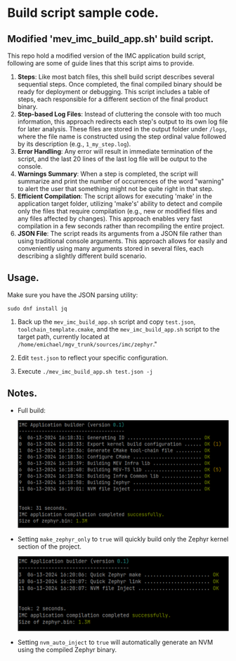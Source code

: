 # Build script sample code.

## Modified 'mev_imc_build_app.sh' build script.

This repo hold a modified version of the IMC application build script, following are some of guide lines that this script aims to provide.

1. **Steps**: Like most batch files, this shell build script describes several sequential steps. Once completed, the final compiled binary should be ready for deployment or debugging. This script includes a table of steps, each responsible for a different section of the final product binary.
2. **Step-based Log Files**: Instead of cluttering the console with too much information, this approach redirects each step's output to its own log file for later analysis. These files are stored in the output folder under `/logs`, where the file name is constructed using the step ordinal value followed by its description (e.g., `1_my_step.log`). 
3. **Error Handling**: Any error will result in immediate termination of the script, and the last 20 lines of the last log file will be output to the console. 
4. **Warnings Summary**: When a step is completed, the script will summarize and print the number of occurrences of the word "warning" to alert the user that something might not be quite right in that step. 
5. **Efficient Compilation**: The script allows for executing 'make' in the application target folder, utilizing 'make's' ability to detect and compile only the files that require compilation (e.g., new or modified files and any files affected by changes). This approach enables very fast compilation in a few seconds rather than recompiling the entire project.
6. **JSON File**: The script reads its arguments from a JSON file rather than using traditional console arguments. This approach allows for easily and conveniently using many arguments stored in several files, each describing a slightly different build scenario.

## Usage.

Make sure you have the JSON parsing utility:

```
sudo dnf install jq
```

1. Back up the `mev_imc_build_app.sh` script and copy `test.json`, `toolchain_template.cmake`, and the `mev_imc_build_app.sh` script to the target path, currently located at `/home/emichael/mgv_trunk/sources/imc/zephyr`."

2. Edit `test.json` to reflect your specific configuration. 
3. Execute `./mev_imc_build_app.sh test.json -j`

## Notes.

* Full build:

  ![Full build](https://raw.githubusercontent.com/emichael72/build_script/main/art/full.png)

* Setting `make_zephyr_only` to `true` will quickly build only the Zephyr kernel section of the project.

  ![Quick Build](https://raw.githubusercontent.com/emichael72/build_script/main/art/fast.png)

* Setting `nvm_auto_inject` to `true` will automatically generate an NVM using the compiled Zephyr binary.



